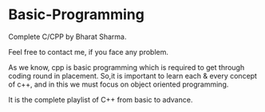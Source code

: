 # Basic-Programming

Complete C/CPP by Bharat Sharma.

Feel free to contact me, if you face any problem.

As we know, cpp is basic programming which is required to get through coding round in placement. So,it is important to learn each & every concept of c++, and in this we must focus on object oriented programming.

It is the complete playlist of C++ from basic to advance.

